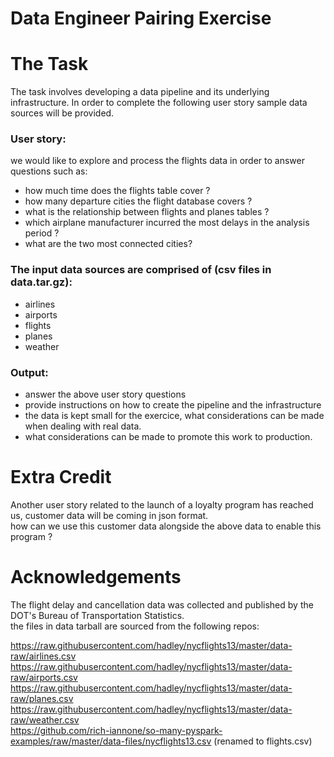 Data Engineer Pairing Exercise
==============================


# The Task

The task involves developing a data pipeline and its underlying infrastructure. In order to complete the following user story sample data sources will be provided.


### User story:

we would like to explore and process the flights data in order to answer questions such as:
- how much time does the flights table cover ?
- how many departure cities the flight database covers ?
- what is the relationship between flights and planes tables ?
- which airplane manufacturer incurred the most delays in the analysis period ?
- what are the two most connected cities?


### The input data sources are comprised of (csv files in data.tar.gz):

- airlines
- airports
- flights
- planes
- weather


### Output:

- answer the above user story questions
- provide instructions on how to create the pipeline and the infrastructure
- the data is kept small for the exercice, what considerations can be made when dealing with real data.
- what considerations can be made to promote this work to production.


# Extra Credit
Another user story related to the launch of a loyalty program has reached us,
customer data will be coming in json format.  
how can we use this customer data alongside the above data to enable this program ?


# Acknowledgements
The flight delay and cancellation data was collected and published by the DOT's Bureau of Transportation Statistics.  
the files in data tarball are sourced from the following repos:

https://raw.githubusercontent.com/hadley/nycflights13/master/data-raw/airlines.csv
https://raw.githubusercontent.com/hadley/nycflights13/master/data-raw/airports.csv
https://raw.githubusercontent.com/hadley/nycflights13/master/data-raw/planes.csv
https://raw.githubusercontent.com/hadley/nycflights13/master/data-raw/weather.csv  
https://github.com/rich-iannone/so-many-pyspark-examples/raw/master/data-files/nycflights13.csv (renamed to flights.csv)
